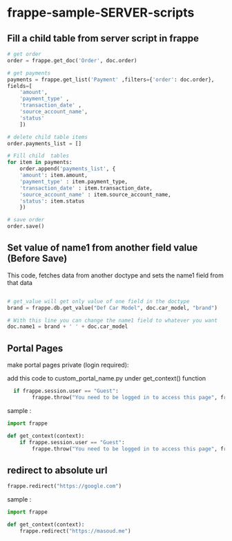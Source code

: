 # frappe-sample-SERVER-scripts

## Fill a child table from server script in frappe

```python
# get order
order = frappe.get_doc('Order', doc.order)

# get payments 
payments = frappe.get_list('Payment' ,filters={'order': doc.order},
fields=[
    'amount',
    'payment_type' ,
    'transaction_date' ,
    'source_account_name',
    'status'
    ])

# delete child table items 
order.payments_list = []

# Fill child  tables 
for item in payments:
    order.append('payments_list', {
    'amount': item.amount,
    'payment_type' : item.payment_type, 
    'transaction_date' : item.transaction_date,
    'source_account_name' : item.source_account_name,
    'status': item.status 
    })

# save order 
order.save()

``` 

## Set value of name1 from another field value (Before Save)

This code, fetches data from another doctype and sets the name1 field from that data
```python

# get_value will get only value of one field in the doctype 
brand = frappe.db.get_value("Def Car Model", doc.car_model, "brand")

# With this line you can change the name1 field to whatever you want
doc.name1 = brand + ' ' + doc.car_model

```

## Portal Pages
make portal pages private (login required):

add this code to custom_portal_name.py under get_context() function
```python
  if frappe.session.user == "Guest":
        frappe.throw("You need to be logged in to access this page", frappe.PermissionError)
```

sample : 
```python
import frappe

def get_context(context):
    if frappe.session.user == "Guest":
        frappe.throw("You need to be logged in to access this page", frappe.PermissionError)

```

## redirect to absolute url
```python
frappe.redirect("https://google.com")
```
sample : 
```python
import frappe

def get_context(context):
    frappe.redirect("https://masoud.me")
```